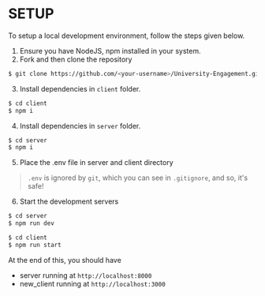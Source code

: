 # SETUP

To setup a local development environment, follow the steps given below.

1. Ensure you have NodeJS, npm installed in your system.
2. Fork and then clone the repository
```bash
$ git clone https://github.com/<your-username>/University-Engagement.git
```
3. Install dependencies in `client` folder.
```bash
$ cd client
$ npm i
```
4. Install dependencies in `server` folder.
```bash
$ cd server 
$ npm i
```

5. Place the .env file in server and client directory
> `.env` is ignored by `git`, which you can see in `.gitignore`, and so, it's safe!

6. Start the development servers
```bash
$ cd server
$ npm run dev

$ cd client
$ npm run start
```

At the end of this, you should have
- server running at `http://localhost:8000`
- new_client running at `http://localhost:3000`
